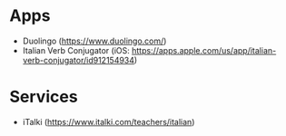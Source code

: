 # Apps
- Duolingo (https://www.duolingo.com/)
- Italian Verb Conjugator (iOS: https://apps.apple.com/us/app/italian-verb-conjugator/id912154934)

# Services
- iTalki (https://www.italki.com/teachers/italian)
